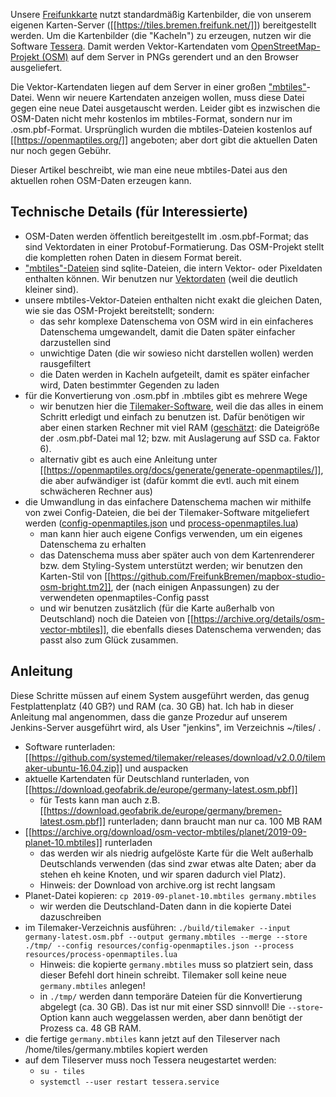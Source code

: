 Unsere [Freifunkkarte](https://map.bremen.freifunk.net/) nutzt standardmäßig Kartenbilder, die von unserem eigenen Karten-Server ([[https://tiles.bremen.freifunk.net/]]) bereitgestellt werden. Um die Kartenbilder (die "Kacheln") zu erzeugen, nutzen wir die Software [Tessera](https://github.com/mojodna/tessera). Damit werden Vektor-Kartendaten vom [OpenStreetMap-Projekt (OSM)](https://www.openstreetmap.org/) auf dem Server in PNGs gerendert und an den Browser ausgeliefert.

Die Vektor-Kartendaten liegen auf dem Server in einer großen ["mbtiles"](https://github.com/mapbox/mbtiles-spec)-Datei. Wenn wir neuere Kartendaten anzeigen wollen, muss diese Datei gegen eine neue Datei ausgetauscht werden. Leider gibt es inzwischen die OSM-Daten nicht mehr kostenlos im mbtiles-Format, sondern nur im .osm.pbf-Format. Ursprünglich wurden die mbtiles-Dateien kostenlos auf [[https://openmaptiles.org/]] angeboten; aber dort gibt die aktuellen Daten nur noch gegen Gebühr.

Dieser Artikel beschreibt, wie man eine neue mbtiles-Datei aus den aktuellen rohen OSM-Daten erzeugen kann.


## Technische Details (für Interessierte)

* OSM-Daten werden öffentlich bereitgestellt im .osm.pbf-Format; das sind Vektordaten in einer Protobuf-Formatierung. Das OSM-Projekt stellt die kompletten rohen Daten in diesem Format bereit.
* ["mbtiles"-Dateien](https://github.com/mapbox/mbtiles-spec) sind sqlite-Dateien, die intern Vektor- oder Pixeldaten enthalten können. Wir benutzen nur [Vektordaten](https://github.com/mapbox/vector-tile-spec/) (weil die deutlich kleiner sind).
* unsere mbtiles-Vektor-Dateien enthalten nicht exakt die gleichen Daten, wie sie das OSM-Projekt bereitstellt; sondern:
	* das sehr komplexe Datenschema von OSM wird in ein einfacheres Datenschema umgewandelt, damit die Daten später einfacher darzustellen sind
	* unwichtige Daten (die wir sowieso nicht darstellen wollen) werden rausgefiltert
	* die Daten werden in Kacheln aufgeteilt, damit es später einfacher wird, Daten bestimmter Gegenden zu laden
* für die Konvertierung von .osm.pbf in .mbtiles gibt es mehrere Wege
	* wir benutzen hier die [Tilemaker-Software](https://github.com/systemed/tilemaker), weil die das alles in einem Schritt erledigt und einfach zu benutzen ist. Dafür benötigen wir aber einen starken Rechner mit viel RAM ([geschätzt](https://wheregroup.com/blog/tilemaker-am-limit/): die Dateigröße der .osm.pbf-Datei mal 12; bzw. mit Auslagerung auf SSD ca. Faktor 6).
	* alternativ gibt es auch eine Anleitung unter [[https://openmaptiles.org/docs/generate/generate-openmaptiles/]], die aber aufwändiger ist (dafür kommt die evtl. auch mit einem schwächeren Rechner aus)
* die Umwandlung in das einfachere Datenschema machen wir mithilfe von zwei Config-Dateien, die bei der Tilemaker-Software mitgeliefert werden ([config-openmaptiles.json](https://github.com/systemed/tilemaker/blob/master/resources/config-openmaptiles.json) und [process-openmaptiles.lua](https://github.com/systemed/tilemaker/blob/master/resources/process-openmaptiles.lua))
	* man kann hier auch eigene Configs verwenden, um ein eigenes Datenschema zu erhalten
	* das Datenschema muss aber später auch von dem Kartenrenderer bzw. dem Styling-System unterstützt werden; wir benutzen den Karten-Stil von [[https://github.com/FreifunkBremen/mapbox-studio-osm-bright.tm2]], der (nach einigen Anpassungen) zu der verwendeten openmaptiles-Config passt
	* und wir benutzen zusätzlich (für die Karte außerhalb von Deutschland) noch die Dateien von [[https://archive.org/details/osm-vector-mbtiles]], die ebenfalls dieses Datenschema verwenden; das passt also zum Glück zusammen.


## Anleitung

Diese Schritte müssen auf einem System ausgeführt werden, das genug Festplattenplatz (40 GB?) und RAM (ca. 30 GB) hat. Ich hab in dieser Anleitung mal angenommen, dass die ganze Prozedur auf unserem Jenkins-Server ausgeführt wird, als User "jenkins", im Verzeichnis ~/tiles/ .

* Software runterladen: [[https://github.com/systemed/tilemaker/releases/download/v2.0.0/tilemaker-ubuntu-16.04.zip]] und auspacken
* aktuelle Kartendaten für Deutschland runterladen, von [[https://download.geofabrik.de/europe/germany-latest.osm.pbf]]
	* für Tests kann man auch z.B. [[https://download.geofabrik.de/europe/germany/bremen-latest.osm.pbf]] runterladen; dann braucht man nur ca. 100 MB RAM
* [[https://archive.org/download/osm-vector-mbtiles/planet/2019-09-planet-10.mbtiles]] runterladen
	* das werden wir als niedrig aufgelöste Karte für die Welt außerhalb Deutschlands verwenden (das sind zwar etwas alte Daten; aber da stehen eh keine Knoten, und wir sparen dadurch viel Platz).
	* Hinweis: der Download von archive.org ist recht langsam
* Planet-Datei kopieren: `cp 2019-09-planet-10.mbtiles germany.mbtiles`
	* wir werden die Deutschland-Daten dann in die kopierte Datei dazuschreiben
* im Tilemaker-Verzeichnis ausführen: `./build/tilemaker --input germany-latest.osm.pbf --output germany.mbtiles --merge --store ./tmp/ --config resources/config-openmaptiles.json --process resources/process-openmaptiles.lua`
    * Hinweis: die kopierte `germany.mbtiles` muss so platziert sein, dass dieser Befehl dort hinein schreibt. Tilemaker soll keine neue `germany.mbtiles` anlegen!
    * in `./tmp/` werden dann temporäre Dateien für die Konvertierung abgelegt (ca. 30 GB). Das ist nur mit einer SSD sinnvoll! Die `--store`-Option kann auch weggelassen werden, aber dann benötigt der Prozess ca. 48 GB RAM.
* die fertige `germany.mbtiles` kann jetzt auf den Tileserver nach /home/tiles/germany.mbtiles kopiert werden
* auf dem Tileserver muss noch Tessera neugestartet werden:
	* `su - tiles`
	* `systemctl --user restart tessera.service`
